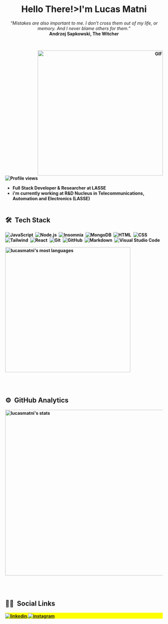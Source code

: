 <h1 align= "center">Hello There!>I'm Lucas Matni</h1> 
<p align="center">
   <i>“Mistakes are also important to me. I don’t cross them out of my life, or memory. And I never blame others for them.”</i>
   <br/>
   <b>Andrzej Sapkowski, The Witcher<b/>
</p>
   
<br/>
<div align="right">
   <img align="right" width="400px" alt="GIF" src="https://github.com/lucasmatnibezerra/lucasmatnibezerra/blob/main/preview.gif"/>
</div>

<p align="left"> <img src="https://komarev.com/ghpvc/?username=lucasmatnibezerra&color=orange" alt="Profile views" /> </p>

- Full Stack Developer & Researcher at LASSE
- i'm currently working at R&D Nucleus in Telecommunications, Automation and Electronics (LASSE)
<br><br>

## 🛠 &nbsp;Tech Stack

![JavaScript](https://img.shields.io/badge/-JavaScript-05122A?style=flat&logo=javascript)&nbsp;
![Node.js](https://img.shields.io/badge/-Node.js-05122A?style=flat&logo=node.js)&nbsp;
![Insomnia](https://img.shields.io/badge/-Insomnia-05122A?style=flat&logo=insomnia)&nbsp;
![MongoDB](https://img.shields.io/badge/-MongoDB-05122A?style=flat&logo=mongodb)&nbsp;
![HTML](https://img.shields.io/badge/-HTML-05122A?style=flat&logo=HTML5)&nbsp;
![CSS](https://img.shields.io/badge/-CSS-05122A?style=flat&logo=CSS3&logoColor=1572B6)&nbsp;
![Tailwind](https://img.shields.io/badge/-Tailwind-05122A?style=flat&logo=tailwindcss)&nbsp;
![React](https://img.shields.io/badge/-React-05122A?style=flat&logo=react)&nbsp;
![Git](https://img.shields.io/badge/-Git-05122A?style=flat&logo=git)&nbsp;
![GitHub](https://img.shields.io/badge/-GitHub-05122A?style=flat&logo=github)&nbsp;
![Markdown](https://img.shields.io/badge/-Markdown-05122A?style=flat&logo=markdown)&nbsp;
![Visual Studio Code](https://img.shields.io/badge/-Visual%20Studio%20Code-05122A?style=flat&logo=visual-studio-code&logoColor=007ACC)&nbsp;

<p align="left">
<img width="400em" src="https://github-readme-stats.vercel.app/api/top-langs/?username=lucasmatnibezerra&layout=compact&theme=github_dark" alt="lucasmatni's most languages"/>
</p>

<br><br>



## ⚙️ &nbsp;GitHub Analytics

<p align="left">
<img width="530em" src="https://github-readme-stats.vercel.app/api?username=lucasmatnibezerra&show_icons=true&theme=github_dark" alt="lucasmatni's stats"/>
</p>

<br><br>

## 👦🏻 &nbsp;Social Links

<p align="left" style="background:yellow">
<a href="https://linkedin.com/in/lucas-matni-bezerra-139b0616a/" target="_blank">
  <img align="center" src="https://img.shields.io/badge/-lucasbezerra-05122A?style=flat&logo=linkedin" alt="linkedin"/>
</a>
<a href="https://instagram.com/lucasmatni_" target="_blank">
 <img align="center" src="https://img.shields.io/badge/-lucasmatni-05122A?style=flat&logo=instagram" alt="instagram"/>
</a>
